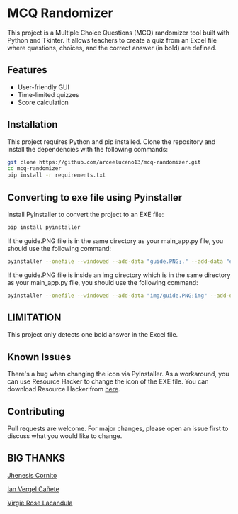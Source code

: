 # MCQ Randomizer

This project is a Multiple Choice Questions (MCQ) randomizer tool built with Python and Tkinter. It allows teachers to create a quiz from an Excel file where questions, choices, and the correct answer (in bold) are defined.

## Features

- User-friendly GUI
- Time-limited quizzes
- Score calculation

## Installation

This project requires Python and pip installed. Clone the repository and install the dependencies with the following commands:

```bash
git clone https://github.com/arceeluceno13/mcq-randomizer.git
cd mcq-randomizer
pip install -r requirements.txt
```

## Converting to exe file using Pyinstaller
Install PyInstaller to convert the project to an EXE file:

  ```bash 
pip install pyinstaller
  ```

  If the guide.PNG file is in the same directory as your main_app.py file, you should use the following command:

```bash 
pyinstaller --onefile --windowed --add-data "guide.PNG;." --add-data "exam_gui.py;." --add-data "file_handler.py;." --add-data "login_gui.py;." main_app.py
  ```

If the guide.PNG file is inside an img directory which is in the same directory as your main_app.py file, you should use the following command:

```bash
pyinstaller --onefile --windowed --add-data "img/guide.PNG;img" --add-data "exam_gui.py;." --add-data "file_handler.py;." --add-data "login_gui.py;." main_app.py
```

## LIMITATION
This project only detects one bold answer in the Excel file.

## Known Issues
There's a bug when changing the icon via PyInstaller. As a workaround, you can use Resource Hacker to change the icon of the EXE file. You can download Resource Hacker from 
[here](https://www.angusj.com/resourcehacker/).

## Contributing
Pull requests are welcome. For major changes, please open an issue first to discuss what you would like to change. 

## BIG THANKS
[Jhenesis Cornito](https://www.facebook.com/jhenesiscornito?mibextid=ZbWKwL)

[Ian Vergel Cañete](https://www.facebook.com/ian.vergell?mibextid=ZbWKwL)

[Virgie Rose Lacandula](https://www.facebook.com/profile.php?id=100010590542986&mibextid=ZbWKwL)

